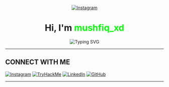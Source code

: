 <!-- Profile Name with Instagram Icon -->
<p align="center">
  <a href="https://instagram.com/mushfiq_xd" target="_blank">
    <img src="https://img.shields.io/badge/Instagram-%23E4405F.svg?style=for-the-badge&logo=Instagram&logoColor=white" alt="Instagram" />
  </a>
</p>

<h1 align="center">Hi, I'm <span style="color:#00ff00">mushfiq_xd</span></h1>

<!-- Typing Animation -->
<p align="center">
  <img src="https://readme-typing-svg.demolab.com?font=Fira+Code&pause=1500&color=00FF00&center=true&vCenter=true&width=500&lines=Ethical+Hacker+%7C+Cyber+Security+Learner;Always+Learning+To+Help+Others;Red+Teaming+%7C+Penetration+Testing" alt="Typing SVG" />
</p>

---


## CONNECT WITH ME

[![Instagram](https://img.shields.io/badge/Instagram-%23E4405F?style=for-the-badge&logo=instagram&logoColor=white)](https://instagram.com/mushfiq_xd)
[![TryHackMe](https://img.shields.io/badge/TryHackMe-212C42?style=for-the-badge&logo=tryhackme&logoColor=white)](https://tryhackme.com/p/mushfiq.xd)
[![LinkedIn](https://img.shields.io/badge/LinkedIn-0077B5?style=for-the-badge&logo=linkedin&logoColor=white)](https://linkedin.com/mushfiq-xd)
[![GitHub](https://img.shields.io/badge/GitHub-100000?style=for-the-badge&logo=github&logoColor=white)](https://github.com/mushfiq_xd)

---
